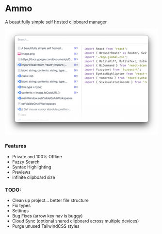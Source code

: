 # Ammo

A beautifully simple self hosted clipboard manager

![Ammo - beautifully simple clipboard manager](https://github.com/schester44/ammoclips/blob/master/screenshot.png?raw=true)

### Features

- Private and 100% Offline
- Fuzzy Search
- Syntax Highlighting
- Previews
- Infinite clipboard size


### TODO:

- Clean up project... better file structure
- Fix types
- Settings
- Bug Fixes (arrow key nav is buggy)
- Cloud Sync (optional shared clipboard across multiple devices)
- Purge unused TailwindCSS styles